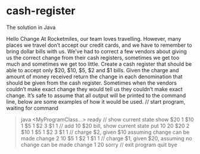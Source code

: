 # cash-register
The solution in Java

Hello Change
At Rocketmiles, our team loves travelling. However, many places we travel don’t accept our credit cards,
and we have to remember to bring dollar bills with us. We’ve had to correct a few vendors about giving us
the correct change from their cash registers, sometimes we get too much and sometimes we get too little.
Create a cash register that should be able to accept only $20, $10, $5, $2 and $1 bills. Given the charge and
amount of money received return the change in each denomination that should be given from the cash
register. Sometimes when the vendors couldn’t make exact change they would tell us they couldn’t make
exact change.
It’s safe to assume that all output will be printed to the command line, below are some examples of how it
would be used.
// start program, waiting for command
> java <MyProgramClass...>
ready
// show current state
> show
$20 1
$10 1
$5 1
$2 3
$1 1
// add 10 $20 bill, show current state
> put 10 20
$20 2
$10 1
$5 1
$2 3
$1 1
// charge $2, given $10 assuming change can be made
> change 2 10
$5 1
$2 1
$1 1
// charge $1, given $20, assuming no change can be made
> change 1 20
sorry
// exit program
> quit
bye
